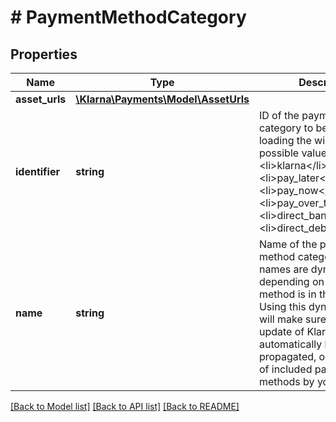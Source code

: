 # # PaymentMethodCategory

## Properties

Name | Type | Description | Notes
------------ | ------------- | ------------- | -------------
**asset_urls** | [**\Klarna\Payments\Model\AssetUrls**](AssetUrls.md) |  | [optional]
**identifier** | **string** | ID of the payment method category to be used while loading the widget later. The possible values are:&lt;ul&gt;&lt;li&gt;klarna&lt;/li&gt;&lt;li&gt;pay_later&lt;/li&gt;&lt;li&gt;pay_now&lt;/li&gt;&lt;li&gt;pay_over_time&lt;/li&gt;&lt;li&gt;direct_bank_transfer&lt;/li&gt;&lt;li&gt;direct_debit&lt;/li&gt;&lt;/ul&gt; | [optional]
**name** | **string** | Name of the payment method category. These names are dynamic depending on what payment method is in the category. Using this dynamic asset will make sure that any copy update of Klarna will automatically be propagated, or any updates of included payment methods by you. | [optional]

[[Back to Model list]](../../README.md#models) [[Back to API list]](../../README.md#endpoints) [[Back to README]](../../README.md)
